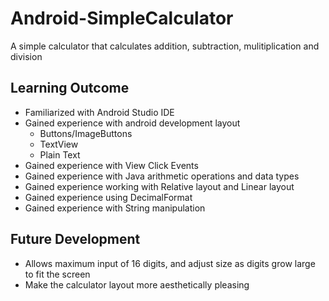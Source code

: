 # Android-SimpleCalculator
A simple calculator that calculates addition, subtraction, mulitiplication and division

## Learning Outcome
- Familiarized with Android Studio IDE
- Gained experience with android development layout
  - Buttons/ImageButtons
  - TextView
  - Plain Text
- Gained experience with View Click Events
- Gained experience with Java arithmetic operations and data types
- Gained experience working with Relative layout and Linear layout
- Gained experience using DecimalFormat
- Gained experience with String manipulation

## Future Development
- Allows maximum input of 16 digits, and adjust size as digits grow large to fit the screen
- Make the calculator layout more aesthetically pleasing

